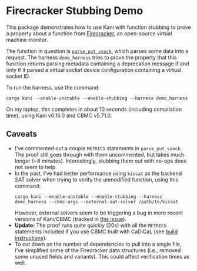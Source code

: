 # Firecracker Stubbing Demo

This package demonstrates how to use Kani with function stubbing to prove a property about a function from [Firecracker](https://firecracker-microvm.github.io/), an open-source virtual machine monitor.

The function in question is [`parse_put_vsock`](https://github.com/firecracker-microvm/firecracker/blob/41a386b2e0317affc04474d2ca04c280bde84445/src/api_server/src/request/vsock.rs#L11-L34), which parses some data into a request.
The harness `demo_harness` tries to prove the property that this function returns parsing metadata containing a deprecation message if and only if it parsed a virtual socket device configuration containing a virtual socket ID.

To run the harness, use the command:

```
cargo kani --enable-unstable --enable-stubbing --harness demo_harness
```

On my laptop, this completes in about 10 seconds (including compilation time), using Kani v0.16.0 and CBMC v5.71.0.

## Caveats

- I've commented out a couple `METRICS` statements in `parse_put_vsock`.
  The proof still goes through with them uncommented, but takes much longer (~8 minutes).
  Interestingly, stubbing them out with no-ops does not seem to help.
- In the past, I've had better performance using `kissat` as the backend SAT solver when trying to verify the unmodified function, using this command: 
  ```
  cargo kani --enable-unstable --enable-stubbing --harness demo_harness --cbmc-args --external-sat-solver /path/to/kissat
  ```
  However, external solvers seem to be triggering a bug in more recent versions of Kani/CBMC (tracked in [this issue](https://github.com/model-checking/kani/issues/1962)).
- **Update:** The proof runs quite quickly (20s) with all the `METRICS` statements included if you use CBMC built with CaDiCaL (see [build instructions](https://github.com/model-checking/kani/issues/1962#issuecomment-1345374290)).
- To cut down on the number of dependencies to pull into a single file, I've simplified some of the Firecracker data structures (i.e., removed some unused fields and variants).
  This could affect verification times as well.